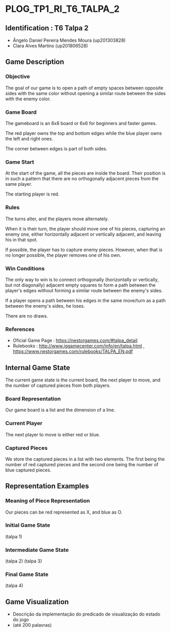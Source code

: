 # PLOG_TP1_RI_T6_TALPA_2

## Identification : T6 Talpa 2
- Ângelo Daniel Pereira Mendes Moura (up201303828)
- Clara Alves Martins (up201806528)

## Game Description

### Objective

The goal of our game is to open a path of empty spaces between opposite sides with the same color without opening a similar route between the sides with the enemy color.

### Game Board

The gameboard is an 8x8 board or 6x6 for beginners and faster games.

The red player owns the top and bottom edges while the blue player owns the left and right ones.

The corner between edges is part of both sides.

### Game Start

At the start of the game, all the pieces are inside the board. Their position is in such a pattern that there are no orthogonally adjacent pieces from the same player.

The starting player is red. 

### Rules

The turns alter, and the players move alternately.

When it is their turn, the player should move one of his pieces, capturing an enemy one, either horizontally adjacent or vertically adjacent, and leaving his in that spot.

If possible, the player has to capture enemy pieces. However, when that is no longer possible, the player removes one of his own.

### Win Conditions

The only way to win is to connect orthogonally (horizontally or vertically, but not diagonally) adjacent empty squares to form a path between the player's edges without forming a similar route between the enemy's sides.

If a player opens a path between his edges in the same move/turn as a path between the enemy's sides, he loses.

There are no draws.

### References
- Oficial Game Page : https://nestorgames.com/#talpa_detail
- Rulebooks : http://www.iggamecenter.com/info/en/talpa.html , https://www.nestorgames.com/rulebooks/TALPA_EN.pdf


## Internal Game State
The current game state is the current board, the next player to move, and the number of captured pieces from both players.

### Board Representation
Our game board is a list and the dimension of a line.

### Current Player
The next player to move is either red or blue.

### Captured Pieces
We store the captured pieces in a list with two elements. The first being the number of red captured pieces and the second one being the number of blue captured pieces.

## Representation Examples

### Meaning of Piece Representation
Our pieces can be red represented as X, and blue as O.

### Initial Game State
(talpa 1)

### Intermediate Game State
(talpa 2)
(talpa 3)

### Final Game State
(talpa 4)

## Game Visualization
- Descrição da implementação do predicado de visualização do estado do jogo
- (até 200 palavras)
